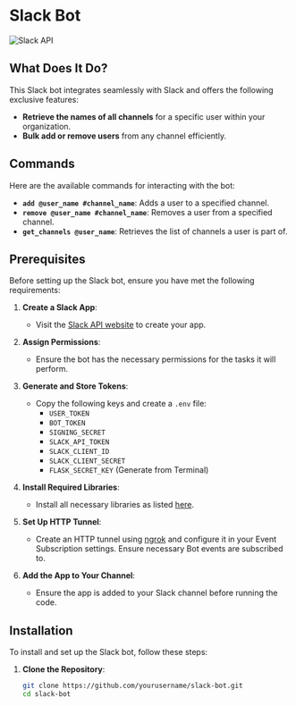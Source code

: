 # Slack Bot

![Slack API](https://a.slack-edge.com/80588/img/slack_api_logo_vogue.png)

## What Does It Do?

This Slack bot integrates seamlessly with Slack and offers the following exclusive features:

- **Retrieve the names of all channels** for a specific user within your organization.
- **Bulk add or remove users** from any channel efficiently.

## Commands

Here are the available commands for interacting with the bot:

- **`add @user_name #channel_name`**: Adds a user to a specified channel.
- **`remove @user_name #channel_name`**: Removes a user from a specified channel.
- **`get_channels @user_name`**: Retrieves the list of channels a user is part of.

## Prerequisites

Before setting up the Slack bot, ensure you have met the following requirements:

1. **Create a Slack App**:
   - Visit the [Slack API website](https://api.slack.com/apps) to create your app.

2. **Assign Permissions**:
   - Ensure the bot has the necessary permissions for the tasks it will perform.

3. **Generate and Store Tokens**:
   - Copy the following keys and create a `.env` file:
     - `USER_TOKEN`
     - `BOT_TOKEN`
     - `SIGNING_SECRET`
     - `SLACK_API_TOKEN`
     - `SLACK_CLIENT_ID`
     - `SLACK_CLIENT_SECRET`
     - `FLASK_SECRET_KEY` (Generate from Terminal)

4. **Install Required Libraries**:
   - Install all necessary libraries as listed [here](requirements.txt).

5. **Set Up HTTP Tunnel**:
   - Create an HTTP tunnel using [ngrok](https://ngrok.com/) and configure it in your Event Subscription settings. Ensure necessary Bot events are subscribed to.

6. **Add the App to Your Channel**:
   - Ensure the app is added to your Slack channel before running the code.

## Installation

To install and set up the Slack bot, follow these steps:

1. **Clone the Repository**:

   ```bash
   git clone https://github.com/yourusername/slack-bot.git
   cd slack-bot
